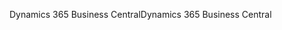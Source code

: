 <span data-ttu-id="935dc-101">Dynamics 365 Business Central</span><span class="sxs-lookup"><span data-stu-id="935dc-101">Dynamics 365 Business Central</span></span>
